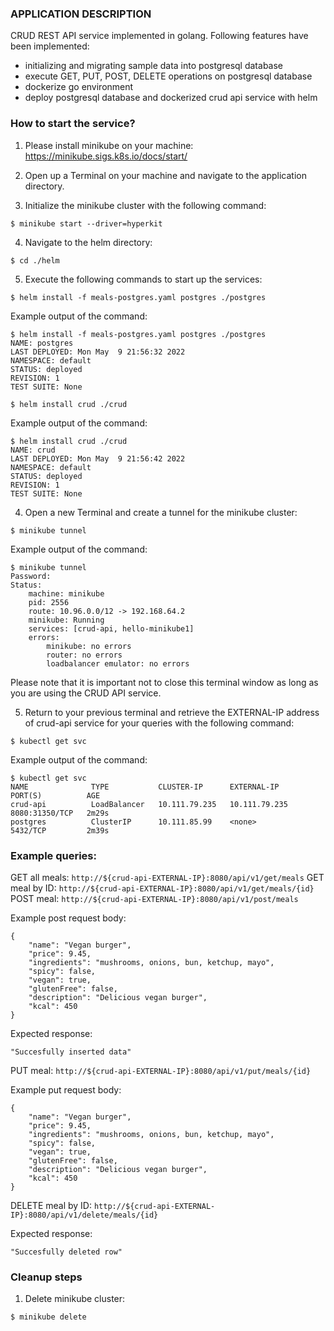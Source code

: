 ### APPLICATION DESCRIPTION

CRUD REST API service implemented in golang.
Following features have been implemented:
  - initializing and migrating sample data into postgresql database
  - execute GET, PUT, POST, DELETE operations on postgresql database
  - dockerize go environment
  - deploy postgresql database and dockerized crud api service with helm

### How to start the service?

1) Please install minikube on your machine: https://minikube.sigs.k8s.io/docs/start/

2) Open up a Terminal on your machine and navigate to the application directory.

3) Initialize the minikube cluster with the following command:
```
$ minikube start --driver=hyperkit
```
4) Navigate to the helm directory:
```
$ cd ./helm
```

5) Execute the following commands to start up the services:

```
$ helm install -f meals-postgres.yaml postgres ./postgres
```

Example output of the command:
```
$ helm install -f meals-postgres.yaml postgres ./postgres
NAME: postgres
LAST DEPLOYED: Mon May  9 21:56:32 2022
NAMESPACE: default
STATUS: deployed
REVISION: 1
TEST SUITE: None
```

```
$ helm install crud ./crud
```

Example output of the command:
```
$ helm install crud ./crud
NAME: crud
LAST DEPLOYED: Mon May  9 21:56:42 2022
NAMESPACE: default
STATUS: deployed
REVISION: 1
TEST SUITE: None
```

4) Open a new Terminal and create a tunnel for the minikube cluster:
```
$ minikube tunnel
```

Example output of the command:
```
$ minikube tunnel
Password:
Status: 
    machine: minikube
    pid: 2556
    route: 10.96.0.0/12 -> 192.168.64.2
    minikube: Running
    services: [crud-api, hello-minikube1]
    errors: 
        minikube: no errors
        router: no errors
        loadbalancer emulator: no errors
```

Please note that it is important not to close this terminal window as long as you are using the CRUD API service.

5) Return to your previous terminal and retrieve the EXTERNAL-IP address of crud-api service for your queries with the following command:
```
$ kubectl get svc
```

Example output of the command:
```
$ kubectl get svc
NAME              TYPE           CLUSTER-IP      EXTERNAL-IP     PORT(S)          AGE
crud-api          LoadBalancer   10.111.79.235   10.111.79.235   8080:31350/TCP   2m29s
postgres          ClusterIP      10.111.85.99    <none>          5432/TCP         2m39s
```

### Example queries:

GET all meals: `http://${crud-api-EXTERNAL-IP}:8080/api/v1/get/meals`
GET meal by ID: `http://${crud-api-EXTERNAL-IP}:8080/api/v1/get/meals/{id}`
POST meal: `http://${crud-api-EXTERNAL-IP}:8080/api/v1/post/meals`

Example post request body:
```
{
    "name": "Vegan burger",
    "price": 9.45,
    "ingredients": "mushrooms, onions, bun, ketchup, mayo",
    "spicy": false,
    "vegan": true,
    "glutenFree": false,
    "description": "Delicious vegan burger",
    "kcal": 450
}
```

Expected response:
```
"Succesfully inserted data"
```

PUT meal: `http://${crud-api-EXTERNAL-IP}:8080/api/v1/put/meals/{id}`

Example put request body:
```
{
    "name": "Vegan burger",
    "price": 9.45,
    "ingredients": "mushrooms, onions, bun, ketchup, mayo",
    "spicy": false,
    "vegan": true,
    "glutenFree": false,
    "description": "Delicious vegan burger",
    "kcal": 450
}
```

DELETE meal by ID: `http://${crud-api-EXTERNAL-IP}:8080/api/v1/delete/meals/{id}`

Expected response:

```
"Succesfully deleted row"
```

### Cleanup steps

1) Delete minikube cluster:
```
$ minikube delete
```